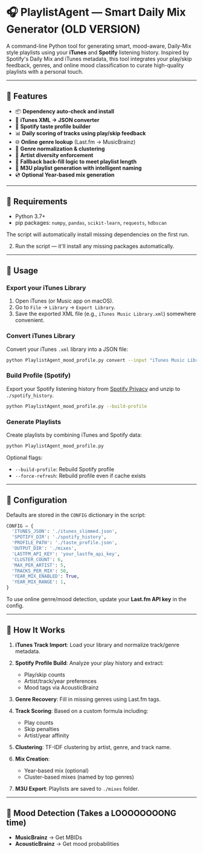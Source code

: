 # 🎧 PlaylistAgent — Smart Daily Mix Generator (OLD VERSION)

A command-line Python tool for generating smart, mood-aware, Daily-Mix style playlists using your **iTunes** and **Spotify** listening history. Inspired by Spotify's Daily Mix and iTunes metadata, this tool integrates your play/skip feedback, genres, and online mood classification to curate high-quality playlists with a personal touch.

---

## 🚀 Features

- 📦 **Dependency auto-check and install**
- 🔄 **iTunes XML → JSON converter**
- 🧠 **Spotify taste profile builder**
- 📊 **Daily scoring of tracks using play/skip feedback**
- 🌐 **Online genre lookup** (Last.fm → MusicBrainz)
- 🎨 **Genre normalization & clustering**
- 👥 **Artist diversity enforcement**
- 🧩 **Fallback back-fill logic to meet playlist length**
- 📂 **M3U playlist generation with intelligent naming**
- 💿 **Optional Year-based mix generation**

---

## 🧰 Requirements

- Python 3.7+
- pip packages: `numpy`, `pandas`, `scikit-learn`, `requests`, `hdbscan` 

The script will automatically install missing dependencies on the first run.


2. Run the script — it'll install any missing packages automatically.

---

## 📂 Usage

### Export your iTunes Library

1. Open iTunes (or Music app on macOS).
2. Go to `File` → `Library` → `Export Library`.
3. Save the exported XML file (e.g., `iTunes Music Library.xml`) somewhere convenient.
### Convert iTunes Library

Convert your iTunes `.xml` library into a JSON file:

```bash
python PlaylistAgent_mood_profile.py convert --input "iTunes Music Library.xml" --output itunes_slimmed.json
```

### Build Profile (Spotify)
Export your Spotify listening history from [Spotify Privacy](https://www.spotify.com/us/account/privacy/) and unzip to `./spotify_history`.

```bash
python PlaylistAgent_mood_profile.py --build-profile
```

### Generate Playlists

Create playlists by combining iTunes and Spotify data:

```bash
python PlaylistAgent_mood_profile.py
```

Optional flags:

* `--build-profile`: Rebuild Spotify profile
* `--force-refresh`: Rebuild profile even if cache exists

---

## 🔧 Configuration

Defaults are stored in the `CONFIG` dictionary in the script:

```python
CONFIG = {
  'ITUNES_JSON': './itunes_slimmed.json',
  'SPOTIFY_DIR': './spotify_history',
  'PROFILE_PATH': './taste_profile.json',
  'OUTPUT_DIR': './mixes',
  'LASTFM_API_KEY': 'your_lastfm_api_key',
  'CLUSTER_COUNT': 6,
  'MAX_PER_ARTIST': 5,
  'TRACKS_PER_MIX': 50,
  'YEAR_MIX_ENABLED': True,
  'YEAR_MIX_RANGE': 1,
}
```

To use online genre/mood detection, update your **Last.fm API key** in the config.

---

## 🎼 How It Works

1. **iTunes Track Import**: Load your library and normalize track/genre metadata.
2. **Spotify Profile Build**: Analyze your play history and extract:

   * Play/skip counts
   * Artist/track/year preferences
   * Mood tags via AcousticBrainz
3. **Genre Recovery**: Fill in missing genres using Last.fm tags.
4. **Track Scoring**: Based on a custom formula including:

   * Play counts
   * Skip penalties
   * Artist/year affinity
5. **Clustering**: TF-IDF clustering by artist, genre, and track name.
6. **Mix Creation**:

   * Year-based mix (optional)
   * Cluster-based mixes (named by top genres)
7. **M3U Export**: Playlists are saved to `./mixes` folder.

---

## 🧠 Mood Detection (Takes a LOOOOOOOONG time)

* **MusicBrainz** → Get MBIDs
* **AcousticBrainz** → Get mood probabilities
